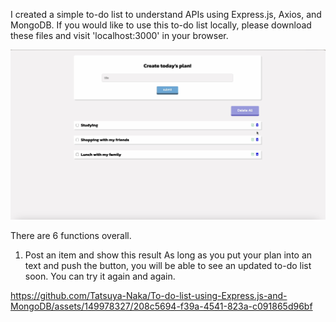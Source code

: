 I created a simple to-do list to understand APIs using Express.js, Axios, and MongoDB. If you would like to use this to-do list locally, please download these files and visit 'localhost:3000' in your browser.

![screenshot](./screenshot.png)

There are 6 functions overall.
1. Post an item and show this result
   As long as you put your plan into an text and push the button, you will be able to see an updated to-do list soon. You can try it again and again.
   
https://github.com/Tatsuya-Naka/To-do-list-using-Express.js-and-MongoDB/assets/149978327/208c5694-f39a-4541-823a-c091865d96bf

